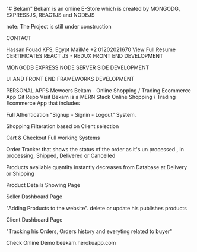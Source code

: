 "# Bekam" 
Bekam is an online E-Store which is created by MONGODG, EXPRESSJS, REACTJS and NODEJS

note: The Project is still under construction 

CONTACT

Hassan Fouad
KFS, Egypt
MailMe
+2 01202021670
View Full Resume
CERTIFICATES
REACT JS - REDUX FRONT END DEVELOPMENT

MONGODB EXPRESS NODE SERVER SIDE DEVELOPMENT

UI AND FRONT END FRAMEWORKS DEVELOPMENT

PERSONAL APPS
Mewoers
Bekam - Online Shopping / Trading Ecommerce App
Git Repo    Visit
Bekam is a MERN Stack Online Shopping / Trading Ecommerce App that includes

Full Athentication "Signup - Signin - Logout" System.

Shopping Filteration based on Client selection

Cart & Checkout Full working Systems

Order Tracker that shows the status of the order as it's un processed , in processing, Shipped, Delivered or Cancelled

Products available quantity instantly decreases from Database at Delivery or Shipping

Product Details Showing Page

Seller Dashboard Page

"Adding Products to the website". delete or update his publishes products

Client Dashboard Page

"Tracking his Orders, Orders history and everyting related to buyer"

Check Online Demo beekam.herokuapp.com
